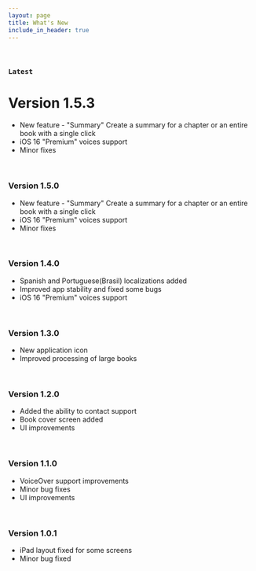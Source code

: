 ```yaml
---
layout: page
title: What's New
include_in_header: true
---
```


<br>

### `Latest`
# **Version 1.5.3**

- New feature - "Summary"
Create a summary for a chapter or an entire book with a single click
- iOS 16 "Premium" voices support
- Minor fixes

<br>

### **Version 1.5.0**

- New feature - "Summary"
Create a summary for a chapter or an entire book with a single click
- iOS 16 "Premium" voices support
- Minor fixes

<br>

### **Version 1.4.0**

- Spanish and Portuguese(Brasil) localizations added
- Improved app stability and fixed some bugs
- iOS 16 "Premium" voices support

<br>

### **Version 1.3.0**

- New application icon
- Improved processing of large books

<br>

### **Version 1.2.0**

- Added the ability to contact support
- Book cover screen added
- UI improvements

<br>

### **Version 1.1.0**

- VoiceOver support improvements
- Minor bug fixes
- UI improvements

<br>

### **Version 1.0.1**

- iPad layout fixed for some screens
- Minor bug fixed

<br>
